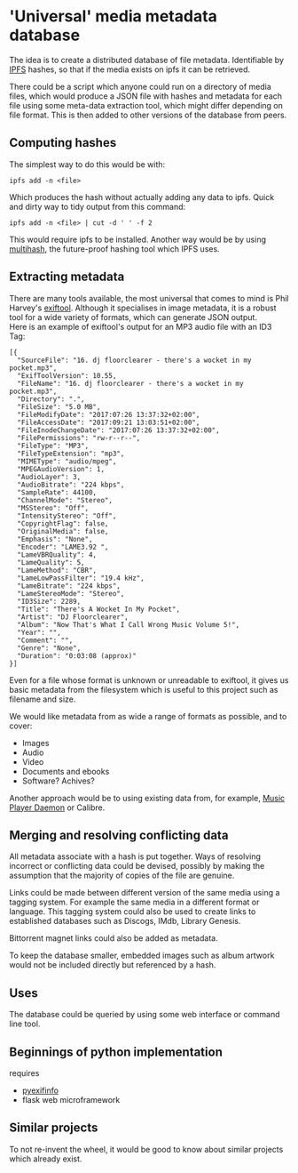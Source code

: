 
# 'Universal' media metadata database

The idea is to create a distributed database of file metadata.  Identifiable by [IPFS](https://github.com/ipfs/ipfs) hashes, so that if the media exists on ipfs it can be retrieved. 

There could be a script which anyone could run on a directory of media files, which would produce a JSON file with hashes and metadata for each file using some meta-data extraction tool, which might differ depending on file format.  This is then added to other versions of the database from peers.

## Computing hashes
The simplest way to do this would be with: 

    ipfs add -n <file>

Which produces the hash without actually adding any data to ipfs.
Quick and dirty way to tidy output from this command:

    ipfs add -n <file> | cut -d ' ' -f 2

This would require ipfs to be installed.  Another way would be by using [multihash](https://github.com/multiformats/multihash), the future-proof hashing tool which IPFS uses.

## Extracting metadata

There are many tools available, the most universal that comes to mind is Phil Harvey's [exiftool](https://sno.phy.queensu.ca/~phil/exiftool/). Although it specialises in image metadata, it is a robust tool for a wide variety of formats, which can generate JSON output.  
Here is an example of exiftool's output for an MP3 audio file with an ID3 Tag:

```
[{
  "SourceFile": "16. dj floorclearer - there's a wocket in my pocket.mp3",
  "ExifToolVersion": 10.55,
  "FileName": "16. dj floorclearer - there's a wocket in my pocket.mp3",
  "Directory": ".",
  "FileSize": "5.0 MB",
  "FileModifyDate": "2017:07:26 13:37:32+02:00",
  "FileAccessDate": "2017:09:21 13:03:51+02:00",
  "FileInodeChangeDate": "2017:07:26 13:37:32+02:00",
  "FilePermissions": "rw-r--r--",
  "FileType": "MP3",
  "FileTypeExtension": "mp3",
  "MIMEType": "audio/mpeg",
  "MPEGAudioVersion": 1,
  "AudioLayer": 3,
  "AudioBitrate": "224 kbps",
  "SampleRate": 44100,
  "ChannelMode": "Stereo",
  "MSStereo": "Off",
  "IntensityStereo": "Off",
  "CopyrightFlag": false,
  "OriginalMedia": false,
  "Emphasis": "None",
  "Encoder": "LAME3.92 ",
  "LameVBRQuality": 4,
  "LameQuality": 5,
  "LameMethod": "CBR",
  "LameLowPassFilter": "19.4 kHz",
  "LameBitrate": "224 kbps",
  "LameStereoMode": "Stereo",
  "ID3Size": 2289,
  "Title": "There's A Wocket In My Pocket",
  "Artist": "DJ Floorclearer",
  "Album": "Now That's What I Call Wrong Music Volume 5!",
  "Year": "",
  "Comment": "",
  "Genre": "None",
  "Duration": "0:03:08 (approx)"
}]
```
Even for a file whose format is unknown or unreadable to exiftool, it gives us basic metadata from the filesystem which is useful to this project such as filename and size.

We would like metadata from as wide a range of formats as possible, and to cover:
* Images
* Audio
* Video
* Documents and ebooks
* Software?  Achives?

Another approach would be to using existing data from, for example, [Music Player Daemon](https://www.musicpd.org/) or Calibre.

## Merging and resolving conflicting data

All metadata associate with a hash is put together.  Ways of resolving incorrect or conflicting data could be devised, possibly by making the assumption that the majority of copies of the file are genuine.

Links could be made between different version of the same media using a tagging system.  For example the same media in a different format or language. 
This tagging system could also be used to create links to established databases such as Discogs, IMdb, Library Genesis. 

Bittorrent magnet links could also be added as metadata. 

To keep the database smaller, embedded images such as album artwork would not be included directly but referenced by a hash. 

## Uses

The database could be queried by using some web interface or command line tool.

## Beginnings of python implementation

requires 
* [pyexifinfo](https://github.com/guinslym/pyexifinfo)
* flask web microframework

## Similar projects

To not re-invent the wheel, it would be good to know about similar projects which already exist. 
